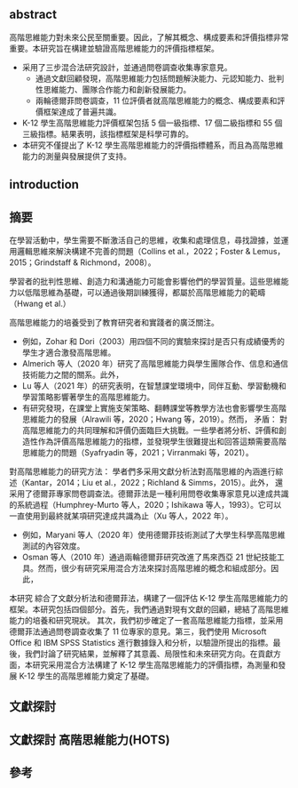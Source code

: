 ## abstract
高階思維能力對未來公民至關重要。因此，了解其概念、構成要素和評價指標非常重要。本研究旨在構建並驗證高階思維能力的評價指標框架。

- 采用了三步混合法研究設計，並通過問卷調查收集專家意見。
	- 通過文獻回顧發現，高階思維能力包括問題解決能力、元認知能力、批判性思維能力、團隊合作能力和創新發展能力。
	- 兩輪德爾菲問卷調查，11 位評價者就高階思維能力的概念、構成要素和評價框架達成了普遍共識。
- K-12 學生高階思維能力評價框架包括 5 個一級指標、17 個二級指標和 55 個三級指標。結果表明，該指標框架是科學可靠的。
- 本研究不僅提出了 K-12 學生高階思維能力的評價指標體系，而且為高階思維能力的測量與發展提供了支持。



## introduction 
## 摘要

在學習活動中，學生需要不斷激活自己的思維，收集和處理信息，尋找證據，並運用邏輯思維來解決構建不完善的問題（Collins et al.，2022；Foster & Lemus，2015；Grindstaff & Richmond，2008）。

學習者的批判性思維、創造力和溝通能力可能會影響他們的學習質量。這些思維能力以低階思維為基礎，可以通過後期訓練獲得，都屬於高階思維能力的範疇（Hwang et al.）

高階思維能力的培養受到了教育研究者和實踐者的廣泛關注。
- 例如，Zohar 和 Dori（2003）用四個不同的實驗來探討是否只有成績優秀的學生才適合激發高階思維。
- Almerich 等人（2020 年）研究了高階思維能力與學生團隊合作、信息和通信技術能力之間的關系。此外，
- Lu 等人（2021 年）的研究表明，在智慧課堂環境中，同伴互動、學習動機和學習策略影響著學生的高階思維能力。
- 有研究發現，在課堂上實施支架策略、翻轉課堂等教學方法也會影響學生高階思維能力的發展（Alrawili 等，2020；Hwang 等，2019）。然而，
矛盾：
對高階思維能力的共同理解和評價仍面臨巨大挑戰。一些學者將分析、評價和創造性作為評價高階思維能力的指標，並發現學生很難提出和回答這類需要高階思維能力的問題（Syafryadin 等，2021；Virranmaki 等，2021）。

對高階思維能力的研究方法：
學者們多采用文獻分析法對高階思維的內涵進行綜述（Kantar，2014；Liu et al.，2022；Richland & Simms，2015）。此外，
還采用了德爾菲專家問卷調查法。德爾菲法是一種利用問卷收集專家意見以達成共識的系統過程（Humphrey-Murto 等人，2020；Ishikawa 等人，1993）。它可以一直使用到最終就某項研究達成共識為止（Xu 等人，2022 年）。
- 例如，Maryani 等人（2020 年）使用德爾菲技術測試了大學生科學高階思維測試的內容效度。
- Osman 等人（2010 年）通過兩輪德爾菲研究改進了馬來西亞 21 世紀技能工具。然而，很少有研究采用混合方法來探討高階思維的概念和組成部分。因此，

本研究
綜合了文獻分析法和德爾菲法，構建了一個評估 K-12 學生高階思維能力的框架。本研究包括四個部分。首先，我們通過對現有文獻的回顧，總結了高階思維能力的培養和研究現狀。 其次，我們初步確定了一套高階思維能力指標，並采用德爾菲法通過問卷調查收集了 11 位專家的意見。第三，我們使用 Microsoft Office 和 IBM SPSS Statistics 進行數據錄入和分析，以驗證所提出的指標。最後，我們討論了研究結果，並解釋了其意義、局限性和未來研究方向。在貢獻方面，本研究采用混合方法構建了 K-12 學生高階思維能力的評價指標，為測量和發展 K-12 學生的高階思維能力奠定了基礎。



## 文獻探討


## 文獻探討 高階思維能力(HOTS)








## 參考
